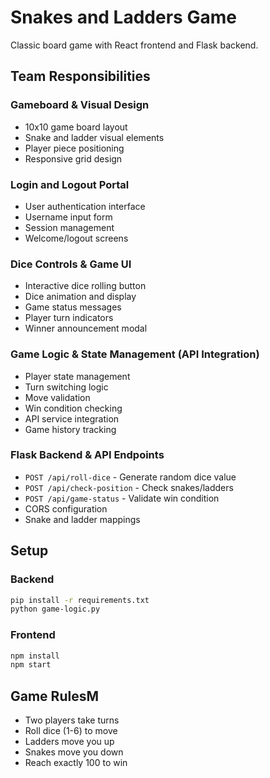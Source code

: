 # Snakes and Ladders Game #

Classic board game with React frontend and Flask backend.

## Team Responsibilities ##

### Gameboard & Visual Design
- 10x10 game board layout
- Snake and ladder visual elements
- Player piece positioning
- Responsive grid design

### Login and Logout Portal
- User authentication interface
- Username input form
- Session management
- Welcome/logout screens

### Dice Controls & Game UI
- Interactive dice rolling button
- Dice animation and display
- Game status messages
- Player turn indicators
- Winner announcement modal

### Game Logic & State Management (API Integration)
- Player state management
- Turn switching logic
- Move validation
- Win condition checking
- API service integration
- Game history tracking

### Flask Backend & API Endpoints
- `POST /api/roll-dice` - Generate random dice value
- `POST /api/check-position` - Check snakes/ladders
- `POST /api/game-status` - Validate win condition
- CORS configuration
- Snake and ladder mappings

## Setup ##

### Backend
```bash
pip install -r requirements.txt
python game-logic.py
```

### Frontend
```bash
npm install
npm start
```

## Game RulesM ##

- Two players take turns
- Roll dice (1-6) to move
- Ladders move you up
- Snakes move you down
- Reach exactly 100 to win

